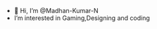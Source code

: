 - 👋 Hi, I’m @Madhan-Kumar-N
-  I’m interested in Gaming,Designing and coding 



<!---
Madhan-Kumar-N/Madhan-Kumar-N is a ✨ special ✨ repository because its `README.md` (this file) appears on your GitHub profile.
You can click the Preview link to take a look at your changes.
--->
